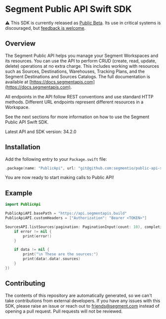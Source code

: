 # Segment Public API Swift SDK

:warning: This SDK is currently released as [Public Beta](https://segment.com/legal/first-access-beta-preview/). Its use in critical systems is discouraged, but [feedback is welcome](#contributing).

## Overview

The Segment Public API helps you manage your Segment Workspaces and its resources. You can use the API to perform CRUD (create, read, update, delete) operations at no extra charge. This includes working with resources such as Sources, Destinations, Warehouses, Tracking Plans, and the Segment Destinations and Sources Catalogs. The full documentation is available at [https://docs.segmentapis.com](https://docs.segmentapis.com).

All endpoints in the API follow REST conventions and use standard HTTP methods. Different URL endpoints represent different resources in a Workspace.

See the next sections for more information on how to use the Segment Public API Swift SDK.

Latest API and SDK version: 34.2.0

## Installation

Add the following entry to your `Package.swift` file:

```swift
.package(name: "PublicApi", url: "git@github.com:segmentio/public-api-sdk-swift.git", branch: "master")
```

You are now ready to start making calls to Public API!

## Example

```swift
import PublicApi

PublicApiAPI.basePath = "https://api.segmentapis.build"
PublicApiAPI.customHeaders = ["Authorization": "Bearer <TOKEN>"]

SourcesAPI.listSources(pagination: PaginationInput(count: 10), completion: { data, error in
    if error != nil {
        print(error!)
    }

    if data != nil {
        print("\n These are the sources:")
        print(data!.data!.sources)
    }
})
```

## Contributing

The contents of this repository are automatically generated, so we can't take contributions from external developers. If you have any issues with this SDK, please raise an issue or reach out to friends@segment.com instead of opening a pull request. Pull requests will not be reviewed.
